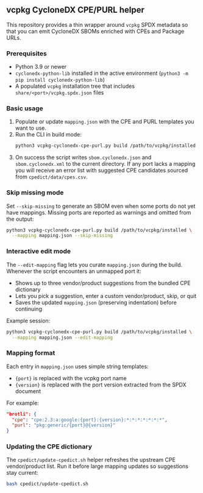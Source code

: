 ## vcpkg CycloneDX CPE/PURL helper

This repository provides a thin wrapper around `vcpkg` SPDX metadata so that you can emit CycloneDX SBOMs enriched with CPEs and Package URLs.

### Prerequisites
- Python 3.9 or newer
- `cyclonedx-python-lib` installed in the active environment (`python3 -m pip install cyclonedx-python-lib`)
- A populated `vcpkg` installation tree that includes `share/<port>/vcpkg.spdx.json` files

### Basic usage
1. Populate or update `mapping.json` with the CPE and PURL templates you want to use.
2. Run the CLI in build mode:
   ```bash
   python3 vcpkg-cyclonedx-cpe-purl.py build /path/to/vcpkg/installed --mapping mapping.json
   ```
3. On success the script writes `sbom.cyclonedx.json` and `sbom.cyclonedx.xml` to the current directory. If any port lacks a mapping you will receive an error list with suggested CPE candidates sourced from `cpedict/data/cpes.csv`.

### Skip missing mode
Set `--skip-missing` to generate an SBOM even when some ports do not yet have mappings. Missing ports are reported as warnings and omitted from the output:
```bash
python3 vcpkg-cyclonedx-cpe-purl.py build /path/to/vcpkg/installed \
  --mapping mapping.json --skip-missing
```

### Interactive edit mode
The `--edit-mapping` flag lets you curate `mapping.json` during the build. Whenever the script encounters an unmapped port it:
- Shows up to three vendor/product suggestions from the bundled CPE dictionary
- Lets you pick a suggestion, enter a custom vendor/product, skip, or quit
- Saves the updated `mapping.json` (preserving indentation) before continuing

Example session:
```bash
python3 vcpkg-cyclonedx-cpe-purl.py build /path/to/vcpkg/installed \
  --mapping mapping.json --edit-mapping
```

### Mapping format
Each entry in `mapping.json` uses simple string templates:
- `{port}` is replaced with the vcpkg port name
- `{version}` is replaced with the port version extracted from the SPDX document

For example:
```json
"brotli": {
  "cpe": "cpe:2.3:a:google:{port}:{version}:*:*:*:*:*:*:*",
  "purl": "pkg:generic/{port}@{version}"
}
```

### Updating the CPE dictionary
The `cpedict/update-cpedict.sh` helper refreshes the upstream CPE vendor/product list. Run it before large mapping updates so suggestions stay current:
```bash
bash cpedict/update-cpedict.sh
```

